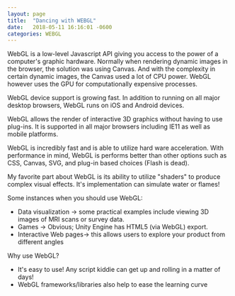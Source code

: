 ```yaml
---
layout: page
title:  "Dancing with WEBGL"
date:   2018-05-11 16:16:01 -0600
categories: WEBGL
---
```


WebGL is a low-level Javascript API giving you access to the power of a computer's graphic hardware. Normally when rendering dynamic images in the browser, the solution was using Canvas. And with the complexity in certain dynamic images, the Canvas used a lot of CPU power. WebGL however uses the GPU for computationally expensive processes.

WebGL device support is growing fast. In addition to running on all major desktop browsers, WebGL runs on iOS and Android devices.

WebGL allows the render of interactive 3D graphics without having to use plug-ins. It is supported in all major browsers including IE11 as well as mobile platforms.

WebGL is incredibly fast and is able to utilize hard ware acceleration. With performance in mind, WebGL is performs better than other options such as CSS, Canvas, SVG, and plug-in based choices (Flash is dead).

My favorite part about WebGL is its ability to utilize "shaders" to produce complex visual effects. It's implementation can simulate water or flames!

Some instances when you should use WebGL:
- Data visualization -> some practical examples include viewing 3D images of MRI scans or survey data.
- Games -> Obvious; Unity Engine has HTML5 (via WebGL) export.
- Interactive Web pages-> this allows users to explore your product from different angles

Why use WebGL?
- It's easy to use! Any script kiddie can get up and rolling in a matter of days!
- WebGL frameworks/libraries also help to ease the learning curve


<script src="https://threejs.org/build/three.js"></script>
<script src="https://threejs.org/examples/js/libs/dat.gui.min.js"></script>
<script src="https://threejs.org/examples/js/Detector.js"></script>

<div id="secondthree">
  <script id="vertexShader" type="x-shader/x-vertex">
  	precision highp float;
  	uniform float sineTime;
  	uniform mat4 modelViewMatrix;
  	uniform mat4 projectionMatrix;
  	attribute vec3 position;
  	attribute vec3 offset;
  	attribute vec4 color;
  	attribute vec4 orientationStart;
  	attribute vec4 orientationEnd;
  	varying vec3 vPosition;
  	varying vec4 vColor;
  	void main(){
  		vPosition = offset * max( abs( sineTime * 2.0 + 1.0 ), 0.5 ) + position;
  		vec4 orientation = normalize( mix( orientationStart, orientationEnd, sineTime ) );
  		vec3 vcV = cross( orientation.xyz, vPosition );
  		vPosition = vcV * ( 2.0 * orientation.w ) + ( cross( orientation.xyz, vcV ) * 2.0 + vPosition );
  		vColor = color;
  		gl_Position = projectionMatrix * modelViewMatrix * vec4( vPosition, 1.0 );
  	}
  </script>

  <script id="fragmentShader" type="x-shader/x-fragment">
  	precision highp float;
  	uniform float time;
  	varying vec3 vPosition;
  	varying vec4 vColor;
  	void main() {
  		vec4 color = vec4( vColor );
  		color.r += sin( vPosition.x * 10.0 + time ) * 0.5;
  		gl_FragColor = color;
  	}
  </script>

  <script>
  	if ( !Detector.webgl ) Detector.addGetWebGLMessage();
  	var container;
  	var camera, scene, renderer;
  	init();
  	animate();
  	function init() {
  		container = document.getElementById( 'secondthree' );
  		camera = new THREE.PerspectiveCamera( 50, window.innerWidth / window.innerHeight, 1, 10 );
  		camera.position.z = 2;
  		scene = new THREE.Scene();
  		// geometry
  		var vector = new THREE.Vector4();
  		var triangles = 1;
  		var instances = 50000;
  		var positions = [];
  		var offsets = [];
  		var colors = [];
  		var orientationsStart = [];
  		var orientationsEnd = [];
  		positions.push( 0.025, -0.025, 0 );
  		positions.push( -0.025, 0.025, 0 );
  		positions.push( 0, 0, 0.025 );
  		// instanced attributes
  		for ( var i = 0; i < instances; i ++ ) {
  			// offsets
  			offsets.push( Math.random() - 0.5, Math.random() - 0.5, Math.random() - 0.5 );
  			// colors
  			colors.push( Math.random(), Math.random(), Math.random(), Math.random() );
  			// orientation start
  			vector.set( Math.random() * 2 - 1, Math.random() * 2 - 1, Math.random() * 2 - 1, Math.random() * 2 - 1 );
  			vector.normalize();
  			orientationsStart.push( vector.x, vector.y, vector.z, vector.w );
  			// orientation end
  			vector.set( Math.random() * 2 - 1, Math.random() * 2 - 1, Math.random() * 2 - 1, Math.random() * 2 - 1 );
  			vector.normalize();
  			orientationsEnd.push( vector.x, vector.y, vector.z, vector.w );
  		}
  		var geometry = new THREE.InstancedBufferGeometry();

  		geometry.addAttribute( 'position', new THREE.Float32BufferAttribute( positions, 3 ) );
  		geometry.addAttribute( 'offset', new THREE.InstancedBufferAttribute( new Float32Array( offsets ), 3 ) );
  		geometry.addAttribute( 'color', new THREE.InstancedBufferAttribute( new Float32Array( colors ), 4 ) );
  		geometry.addAttribute( 'orientationStart', new THREE.InstancedBufferAttribute( new Float32Array( orientationsStart ), 4 ) );
  		geometry.addAttribute( 'orientationEnd', new THREE.InstancedBufferAttribute( new Float32Array( orientationsEnd ), 4 ) );
  		// material
  		var material = new THREE.RawShaderMaterial( {
  			uniforms: {
  				time: { value: 1.0 },
  				sineTime: { value: 1.0 }
  			},
  			vertexShader: document.getElementById( 'vertexShader' ).textContent,
  			fragmentShader: document.getElementById( 'fragmentShader' ).textContent,
  			side: THREE.DoubleSide,
  			transparent: true
  		} );
  		//
  		var mesh = new THREE.Mesh( geometry, material );
  		scene.add( mesh );
  		//
  		renderer = new THREE.WebGLRenderer();
  		renderer.setPixelRatio( window.devicePixelRatio );
  		renderer.setSize( window.innerWidth , window.innerHeight );
  		container.appendChild( renderer.domElement );
  		if ( renderer.extensions.get( 'ANGLE_instanced_arrays' ) === null ) {
  			document.getElementById( 'notSupported' ).style.display = '';
  			return;
  		}

  		window.addEventListener( 'resize', onWindowResize, false );
  	}
  	function onWindowResize( event ) {
  		camera.aspect = window.innerWidth / window.innerHeight;
  		camera.updateProjectionMatrix();
  		renderer.setSize( window.innerWidth , window.innerHeight);
  	}
  	//
  	function animate() {
  		requestAnimationFrame( animate );
  		render();
  	}
  	function render() {
  		var time = performance.now();
  		var object = scene.children[ 0 ];
  		object.rotation.y = time * 0.0005;
  		object.material.uniforms.time.value = time * 0.005;
  		object.material.uniforms.sineTime.value = Math.sin( object.material.uniforms.time.value * 0.05 );
  		renderer.render( scene, camera );
  	}
  </script>
<div>
